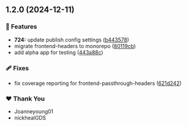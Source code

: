 ## 1.2.0 (2024-12-11)

### 🚀 Features

- **724:** update publish config settings ([b443578](https://github.com/govuk-one-login/govuk-one-login-frontend/commit/b443578))
- migrate frontend-headers to monorepo ([80119cb](https://github.com/govuk-one-login/govuk-one-login-frontend/commit/80119cb))
- add alpha app for testing ([443a88c](https://github.com/govuk-one-login/govuk-one-login-frontend/commit/443a88c))

### 🩹 Fixes

- fix coverage reporting for frontend-passthrough-headers ([621d242](https://github.com/govuk-one-login/govuk-one-login-frontend/commit/621d242))

### ❤️  Thank You

- Joanneyoung01
- nickhealGDS
